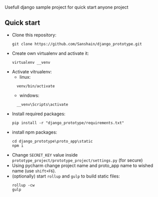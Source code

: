 Usefull django sample project for quick start anyone project

## Quick start
- Clone this repository:
  ```
  git clone https://github.com/Sanshain/django_prototype.git
  ```
- Create own virtualenv and activate it:
  ```
  virtualenv __venv
  ```
- Activate vitrualenv:
  - linux:
  ```
    venv/bin/activate
  ```
  - windows:
  ```
    __venv\Scripts\activate
  ```
- Install required packages:
  ```
  pip install -r "django_prototype/requirements.txt"
  ```
- install npm packages:
  ```
  cd django_prototype\proto_app\static
  npm i
  ```
- Change `SECRET_KEY` value inside `prototype_project/prototype_project/settings.py` (for secure)
- Using pycharm change project name and proto_app name to wished name (use `shift+F6`). 
- (optionally) start `rollup` and `gulp` to build static files:
  ```
  rollup -cw
  gulp
  ```
